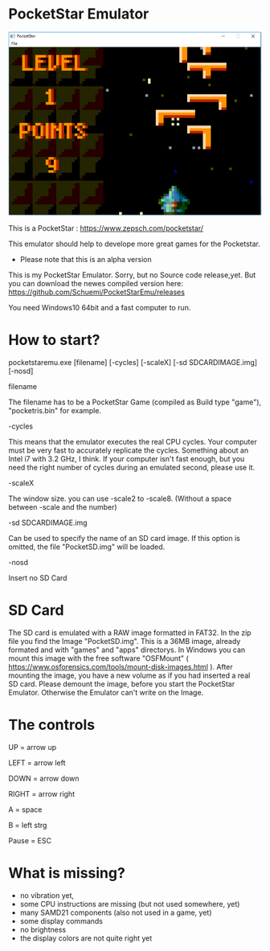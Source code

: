 # PocketStar Emulator


![PocketStarEmulator](https://raw.githubusercontent.com/Schuemi/PocketStarEmu/master/PocketStar.PNG)

This is a PocketStar : https://www.zepsch.com/pocketstar/

This emulator should help to develope more great games for the Pocketstar. 


- Please note that this is an alpha version

This is my PocketStar Emulator. Sorry, but no Source code release,yet. But you can download the newes compiled version here: https://github.com/Schuemi/PocketStarEmu/releases

You need Windows10 64bit and a fast computer to run.

# How to start?

pocketstaremu.exe [filename] [-cycles] [-scaleX] [-sd SDCARDIMAGE.img] [-nosd]

filename 

  The filename has to be a PocketStar Game (compiled as Build type "game"),  "pocketris.bin" for example.
  
-cycles

  This means that the emulator executes the real CPU cycles. Your computer must be very fast to accurately replicate the cycles. Something about an Intel i7 with 3.2 GHz, I think. If your computer isn't fast enough, but you need the right number of cycles during an emulated second, please use it. 
  
 -scaleX
 
  The window size. you can use -scale2 to -scale8. (Without a space between -scale and the number)
  
  -sd SDCARDIMAGE.img
  
  Can be used to specify the name of an SD card image. If this option is omitted, the file "PocketSD.img" will be loaded.
  
  -nosd
  
  Insert no SD Card
  
  # SD Card
  
  The SD card is emulated with a RAW image formatted in FAT32. In the zip file you find the Image "PocketSD.img". This is a 36MB image, already formated and with "games" and "apps" directorys. In Windows you can mount this image with the free software "OSFMount" ( https://www.osforensics.com/tools/mount-disk-images.html ). After mounting the image, you have a new volume as if you had inserted a real SD card. Please demount the image, before you start the PocketStar Emulator. Otherwise the Emulator can't write on the Image.
  
  # The controls
  UP = arrow up
  
  LEFT = arrow left
  
  DOWN = arrow down
  
  RIGHT = arrow right
  
  A = space
  
  B = left strg
  
  Pause = ESC
  
  
  
  # What is missing?
  - no vibration yet,
  - some CPU instructions are missing (but not used somewhere, yet)
  - many SAMD21 components (also not used in a game, yet)
  - some display commands
  - no brightness
  - the display colors are not quite right yet
  
  
